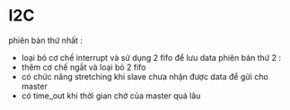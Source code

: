 # I2C
phiên bản thứ nhất :
  - loại bỏ cơ chế interrupt và sử dụng 2 fifo để lưu data
phiên bản thứ 2 :
  - thêm cơ chế ngắt và loại bỏ 2 fifo
  - có chức năng stretching khi slave chưa nhận được data để gửi cho master
  - có time_out khi thời gian chờ của master quá lâu 



